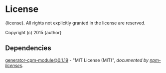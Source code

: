 # License

{license}. All rights not explicitly granted in the license are reserved.

Copyright (c) 2015 {author}

## Dependencies
[generator-cpm-module@0.1.19](&quot;https://github.com/Cellarise/generator-cpm-module&quot;) - &quot;MIT License (MIT)&quot;, 
*documented by [npm-licenses](http://github.com/AceMetrix/npm-license.git)*.
